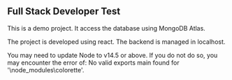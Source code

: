## Full Stack Developer Test

This is a demo project. It access the database using MongoDB Atlas.

The project is developed using react. The backend is managed in localhost.

You may need to update Node to v14.5 or above. If you do not do so, you may encounter the error of: No valid exports main found for '\node_modules\colorette'.
